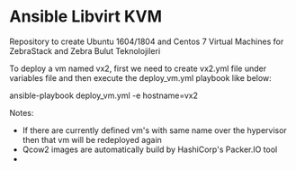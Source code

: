 # Ansible Libvirt KVM
Repository to create Ubuntu 1604/1804 and Centos 7 Virtual Machines for ZebraStack and Zebra Bulut Teknolojileri

To deploy a vm named vx2, first we need to create vx2.yml file under variables file and then execute the deploy_vm.yml playbook like below:

ansible-playbook deploy_vm.yml -e hostname=vx2

Notes:
* If there are currently defined vm's with same name over the hypervisor then that vm will be redeployed again
* Qcow2 images are automatically build by HashiCorp's Packer.IO tool
*


